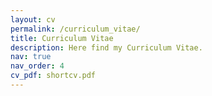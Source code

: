 ```yaml
---
layout: cv
permalink: /curriculum_vitae/
title: Curriculum Vitae
description: Here find my Curriculum Vitae.
nav: true
nav_order: 4
cv_pdf: shortcv.pdf
---
```

